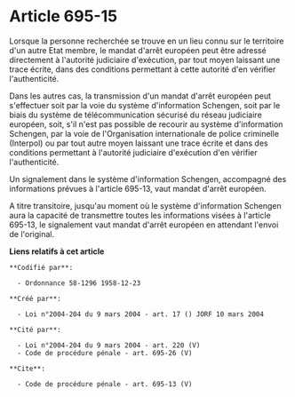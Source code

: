# Article 695-15

Lorsque la personne recherchée se trouve en un lieu connu sur le territoire d'un autre Etat membre, le mandat d'arrêt
européen peut être adressé directement à l'autorité judiciaire d'exécution, par tout moyen laissant une trace écrite, dans
des conditions permettant à cette autorité d'en vérifier l'authenticité. 

Dans les autres cas, la transmission d'un mandat d'arrêt européen peut s'effectuer soit par la voie du système d'information
Schengen, soit par le biais du système de télécommunication sécurisé du réseau judiciaire européen, soit, s'il n'est pas
possible de recourir au système d'information Schengen, par la voie de l'Organisation internationale de police criminelle
(Interpol) ou par tout autre moyen laissant une trace écrite et dans des conditions permettant à l'autorité judiciaire
d'exécution d'en vérifier l'authenticité. 

Un signalement dans le système d'information Schengen, accompagné des informations prévues à l'article 695-13, vaut mandat
d'arrêt européen. 

A titre transitoire, jusqu'au moment où le système d'information Schengen aura la capacité de transmettre toutes les
informations visées à l'article 695-13, le signalement vaut mandat d'arrêt européen en attendant l'envoi de l'original.

**Liens relatifs à cet article**

	**Codifié par**:

	  - Ordonnance 58-1296 1958-12-23

	**Créé par**:

	  - Loi n°2004-204 du 9 mars 2004 - art. 17 () JORF 10 mars 2004

	**Cité par**:

	  - Loi n°2004-204 du 9 mars 2004 - art. 220 (V)
	  - Code de procédure pénale - art. 695-26 (V)

	**Cite**:

	  - Code de procédure pénale - art. 695-13 (V)
